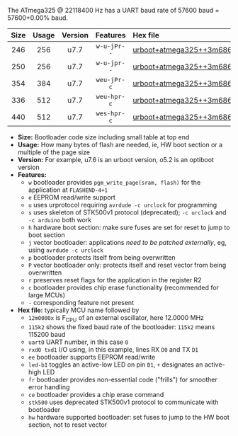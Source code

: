 The ATmega325 @ 22118400 Hz has a UART baud rate of 57600 baud = 57600+0.00% baud.

|Size|Usage|Version|Features|Hex file|
|:-:|:-:|:-:|:-:|:--|
|246|256|u7.7|`w-u-jPr--`|[urboot+atmega325++3m6864x++++9k6_uart0_rxe0_txe1_led+b5.hex](https://raw.githubusercontent.com/stefanrueger/urboot.hex/main/cores/megacore/atmega325/external_oscillator/fcpu++3m6864_Hz/br++++9k6_bps/urboot+atmega325++3m6864x++++9k6_uart0_rxe0_txe1_led+b5.hex)|
|250|256|u7.7|`w-u-jpr--`|[urboot+atmega325++3m6864x++++9k6_uart0_rxe0_txe1_led+b5_fr.hex](https://raw.githubusercontent.com/stefanrueger/urboot.hex/main/cores/megacore/atmega325/external_oscillator/fcpu++3m6864_Hz/br++++9k6_bps/urboot+atmega325++3m6864x++++9k6_uart0_rxe0_txe1_led+b5_fr.hex)|
|354|384|u7.7|`weu-jPr-c`|[urboot+atmega325++3m6864x++++9k6_uart0_rxe0_txe1_ee_led+b5_fr_ce.hex](https://raw.githubusercontent.com/stefanrueger/urboot.hex/main/cores/megacore/atmega325/external_oscillator/fcpu++3m6864_Hz/br++++9k6_bps/urboot+atmega325++3m6864x++++9k6_uart0_rxe0_txe1_ee_led+b5_fr_ce.hex)|
|336|512|u7.7|`weu-hpr-c`|[urboot+atmega325++3m6864x++++9k6_uart0_rxe0_txe1_ee_led+b5_fr_ce_hw.hex](https://raw.githubusercontent.com/stefanrueger/urboot.hex/main/cores/megacore/atmega325/external_oscillator/fcpu++3m6864_Hz/br++++9k6_bps/urboot+atmega325++3m6864x++++9k6_uart0_rxe0_txe1_ee_led+b5_fr_ce_hw.hex)|
|440|512|u7.7|`wes-hpr-c`|[urboot+atmega325++3m6864x++++9k6_uart0_rxe0_txe1_ee_led+b5_fr_ce_stk500_hw.hex](https://raw.githubusercontent.com/stefanrueger/urboot.hex/main/cores/megacore/atmega325/external_oscillator/fcpu++3m6864_Hz/br++++9k6_bps/urboot+atmega325++3m6864x++++9k6_uart0_rxe0_txe1_ee_led+b5_fr_ce_stk500_hw.hex)|

- **Size:** Bootloader code size including small table at top end
- **Usage:** How many bytes of flash are needed, ie, HW boot section or a multiple of the page size
- **Version:** For example, u7.6 is an urboot version, o5.2 is an optiboot version
- **Features:**
  + `w` bootloader provides `pgm_write_page(sram, flash)` for the application at `FLASHEND-4+1`
  + `e` EEPROM read/write support
  + `u` uses urprotocol requiring `avrdude -c urclock` for programming
  + `s` uses skeleton of STK500v1 protocol (deprecated); `-c urclock` and `-c arduino` both work
  + `h` hardware boot section: make sure fuses are set for reset to jump to boot section
  + `j` vector bootloader: applications *need to be patched externally*, eg, using `avrdude -c urclock`
  + `p` bootloader protects itself from being overwritten
  + `P` vector bootloader only: protects itself and reset vector from being overwritten
  + `r` preserves reset flags for the application in the register R2
  + `c` bootloader provides chip erase functionality (recommended for large MCUs)
  + `-` corresponding feature not present
- **Hex file:** typically MCU name followed by
  + `12m0000x` is F<sub>CPU</sub> of an external oscillator, here 12.0000 MHz
  + `115k2` shows the fixed baud rate of the bootloader: `115k2` means 115200 baud
  + `uart0` UART number, in this case `0`
  + `rxd0 txd1` I/O using, in this example, lines RX `D0` and TX `D1`
  + `ee` bootloader supports EEPROM read/write
  + `led-b1` toggles an active-low LED on pin `B1`, `+` designates an active-high LED
  + `fr` bootloader provides non-essential code ("frills") for smoother error handling
  + `ce` bootloader provides a chip erase command
  + `stk500` uses deprecated STK500v1 protocol to communicate with bootloader
  + `hw` hardware supported bootloader: set fuses to jump to the HW boot section, not to reset vector
